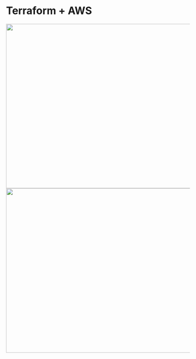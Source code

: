 # Terraform + AWS


<p align="center">

<img width="600" height="450" src="https://static.us-east-1.prod.workshops.aws/public/14c28d1b-676b-43dd-bbb1-6fe25709a804/static/images/03/p03-00-architecture.png">
  
<img width="600" height="450" src="https://static.us-east-1.prod.workshops.aws/public/14c28d1b-676b-43dd-bbb1-6fe25709a804/static/images/00/p01-01-workshop-architecture.png">
  


</p>



